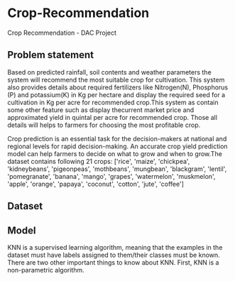 # Crop-Recommendation
Crop Recommendation - DAC Project 
## Problem statement
Based on predicted rainfall, soil contents and weather parameters the system will recommend the most suitable crop for cultivation. This system also provides details about required fertilizers like Nitrogen(N), Phosphorus (P) and potassium(K) in Kg per hectare and display the required seed for a cultivation in Kg per acre for recommended crop.This system as contain some other feature such as display thecurrent market price and approximated yield in quintal per acre for recommended crop. Those all details will helps to farmers for choosing the most profitable crop.

Crop prediction is an essential task for the decision-makers at national and regional levels for rapid decision-making. An accurate crop yield prediction model can help farmers to decide on what to grow and when to grow.The dataset contains following 21 crops: ['rice', 'maize', 'chickpea', 'kidneybeans', 'pigeonpeas', 'mothbeans', 'mungbean', 'blackgram', 'lentil', 'pomegranate', 'banana', 'mango', 'grapes', 'watermelon', 'muskmelon', 'apple', 'orange', 'papaya', 'coconut', 'cotton', 'jute', 'coffee']

## Dataset

## Model

KNN is a supervised learning algorithm, meaning that the examples in the dataset must have labels assigned to them/their classes must be known. There are two other important things to know about KNN. First, KNN is a non-parametric algorithm.
